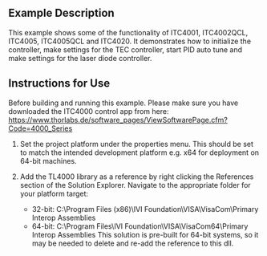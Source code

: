 ## Example Description
This example shows some of the functionality of ITC4001, ITC4002QCL, ITC4005, ITC4005QCL and ITC4020.
It demonstrates how to initialize the controller, make settings for the TEC controller, start PID auto tune and make settings for the laser diode controller.

## Instructions for Use

Before building and running this example. Please make sure you have downloaded the ITC4000 control app from here: 
https://www.thorlabs.de/software_pages/ViewSoftwarePage.cfm?Code=4000_Series

1) Set the project platform under the properties menu. This should be set to match the intended development platform e.g. x64 for deployment on 64-bit machines. 

2) Add the TL4000 library as a reference by right clicking the References section of the Solution Explorer. Navigate to the appropriate folder for your platform target: 
    * 32-bit: C:\Program Files (x86)\IVI Foundation\VISA\VisaCom\Primary Interop Assemblies
    * 64-bit: C:\Program Files\IVI Foundation\VISA\VisaCom64\Primary Interop Assemblies
This solution is pre-built for 64-bit systems, so it may be needed to delete and re-add the reference to this dll. 
